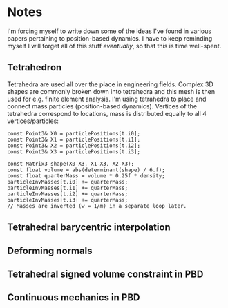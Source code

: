 Notes
=====

I'm forcing myself to write down some of the ideas I've found in various papers pertaining to position-based
dynamics. I have to keep reminding myself I will forget all of this stuff *eventually*, so that this is time
well-spent.


Tetrahedron
-----------

Tetrahedra are used all over the place in engineering fields. Complex 3D shapes are commonly broken down
into tetrahedra and this mesh is then used for e.g. finite element analysis. I'm using tetrahedra
to place and connect mass particles (position-based dynamics). Vertices of the tetrahedra correspond to
locations, mass is distributed equally to all 4 vertices/particles:

```
const Point3& X0 = particlePositions[t.i0];
const Point3& X1 = particlePositions[t.i1];
const Point3& X2 = particlePositions[t.i2];
const Point3& X3 = particlePositions[t.i3];

const Matrix3 shape(X0-X3, X1-X3, X2-X3);
const float volume = abs(determinant(shape) / 6.f);
const float quarterMass = volume * 0.25f * density;
particleInvMasses[t.i0] += quarterMass;
particleInvMasses[t.i1] += quarterMass;
particleInvMasses[t.i2] += quarterMass;
particleInvMasses[t.i3] += quarterMass;
// Masses are inverted (w = 1/m) in a separate loop later.
```


Tetrahedral barycentric interpolation
-------------------------------------


Deforming normals
-----------------


Tetrahedral signed volume constraint in PBD
-------------------------------------------


Continuous mechanics in PBD
---------------------------
